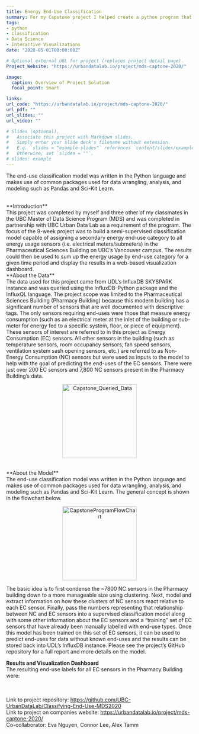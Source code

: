 ```yaml
---
title: Energy End-Use Classification
summary: For my Capstone project I helped create a python program that queries live streaming sensor data from the UDL SkySpark database, cleans and uses appropriate Machine Learning methods to apply NRCan Secondary End-Use Classifications to the data
tags:
- python
- classification
- Data Science
- Interactive Visualizations
date: "2020-05-01T00:00:00Z"

# Optional external URL for project (replaces project detail page).
Project_Website: "https://urbandatalab.io/project/mds-captone-2020/"

image:
  caption: Overview of Project Solution
  focal_point: Smart

links:
url_code: "https://urbandatalab.io/project/mds-captone-2020/"
url_pdf: ""
url_slides: ""
url_video: ""

# Slides (optional).
#   Associate this project with Markdown slides.
#   Simply enter your slide deck's filename without extension.
#   E.g. `slides = "example-slides"` references `content/slides/example-slides.md`.
#   Otherwise, set `slides = ""`.
# slides: example
---
```


The end-use classification model was written in the Python language and makes use of common packages used for data wrangling, analysis, and modeling such as Pandas and Sci-Kit Learn.


<br/>
**Introduction** <br/>
This project was completed by myself and three other of my classmates in the UBC Master of Data Science Program (MDS) and was completed in partnership with UBC Urban Data Lab as a requirement of the program. The focus of the 9-week project was to build a semi-supervised classification model capable of assigning a secondary energy end-use category to all energy usage sensors (i.e. electrical meters/submeters) in the Pharmaceutical Sciences Building on UBC’s Vancouver campus. The results could then be used to sum up the energy usage by end-use category for a given time period and display the results in a web-based visualization dashboard.

<br/>
**About the Data** <br/>
The data used for this project came from UDL’s InfluxDB SKYSPARK instance and was queried using the InfluxDB-Python package and the InfluxQL language. The project scope was limited to the Pharmaceutical Sciences Building (Pharmacy Building) because this modern building has a significant number of sensors that are well documented with descriptive tags. The only sensors requiring end-uses were those that measure energy consumption (such as an electrical meter at the inlet of the building or sub-meter for energy fed to a specific system, floor, or piece of equipment). These sensors of interest are referred to in this project as Energy Consumption (EC) sensors. All other sensors in the building (such as temperature sensors, room occupancy sensors, fan speed sensors, ventilation system sash opening sensors, etc.) are referred to as Non-Energy Consumption (NC) sensors but were used as inputs to the model to help with the goal of predicting the end-uses of the EC sensors. There were just over 200 EC sensors and 7,800 NC sensors present in the Pharmacy Building’s data.
<p align="center"><img src="/img/Capstone_Data.png" alt="Capstone_Queried_Data" width="200"/></p>



<br/>
**About the Model** <br/>
The end-use classification model was written in the Python language and makes use of common packages used for data wrangling, analysis, and modeling such as Pandas and Sci-Kit Learn. The general concept is shown in the flowchart below.

<p align="center"><img src="/img/CapstoneProgramFlowChart.png" alt="CapstoneProgramFlowChart" width="200"/></p>

The basic idea is to first condense the ~7800 NC sensors in the Pharmacy building down to a more manageable size using clustering. Next, model and extract information on how these clusters of NC sensors react relative to each EC sensor. Finally, pass the numbers representing that relationship between NC and EC sensors into a supervised classification model along with some other information about the EC sensors and a “training” set of EC sensors that have already been manually labelled with end-use types. Once this model has been trained on this set of EC sensors, it can be used to predict end-uses for data without known end-uses and the results can be stored back into UDL’s InfluxDB instance. Please see the project’s GitHub repository for a full report and more details on the model.

**Results and Visualization Dashboard** <br/>
The resulting end-use labels for all EC sensors in the Pharmacy Building were:


<br/> <br/>
Link to project repository: https://github.com/UBC-UrbanDataLab/Classifying-End-Use-MDS2020 <br/>
Link to project on companies website: https://urbandatalab.io/project/mds-captone-2020/ <br/>
Co-collaborator: Eva Nguyen, Connor Lee, Alex Tamm
